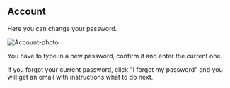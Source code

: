 ## Account

Here you can change your password.

<img src="/images/account.svg" alt="Account-photo"/>

You have to type in a new password, confirm it and enter the current one.

If you forgot your current password, click "I forgot my password" and you will get an email with instructions what to do next.
